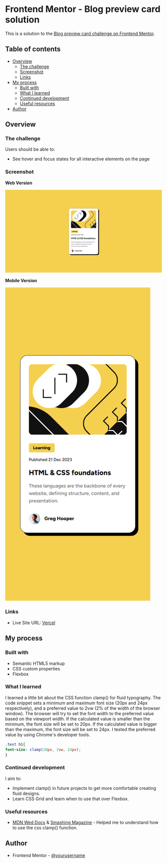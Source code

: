# Frontend Mentor - Blog preview card solution

This is a solution to the [Blog preview card challenge on Frontend Mentor](https://www.frontendmentor.io/challenges/blog-preview-card-ckPaj01IcS).

## Table of contents

- [Overview](#overview)
  - [The challenge](#the-challenge)
  - [Screenshot](#screenshot)
  - [Links](#links)
- [My process](#my-process)
  - [Built with](#built-with)
  - [What I learned](#what-i-learned)
  - [Continued development](#continued-development)
  - [Useful resources](#useful-resources)
- [Author](#author)


## Overview

### The challenge

Users should be able to:

- See hover and focus states for all interactive elements on the page

### Screenshot

**Web Version**

<img src="./assets/images/Screenshot%202025-01-15%20123304.png" alt="Web Version" width="800">




**Mobile Version**

![](./assets/images/Screenshot%202025-01-15%20123904_mobile.png)


### Links

- Live Site URL: [Vercel](https://blog-preview-card-6fnss7gcp-user2830581s-projects.vercel.app/)

## My process

### Built with

- Semantic HTML5 markup
- CSS custom properties
- Flexbox


### What I learned

I learned a little bit about the CSS function clamp() for fluid typography. The code snippet sets a minimum and maximum font size (20px and 24px respectively), and a preferred value to 2vw (2% of the width of the browser window). The browser will try to set the font width to the preferred value based on the viewport width. If the calculated value is smaller than the minimum, the font size will be set to 20px. If the calculated value is bigger than the maximum, the font size will be set to 24px. I tested the preferred value by using Chrome's developer tools.

```css
.text h1{
font-size: clamp(20px, 2vw, 24px);
}
```


### Continued development

I aim to:
- Implement clamp() in future projects to get more comfortable creating fluid designs.
- Learn CSS Grid and learn when to use that over Flexbox.


### Useful resources

- [MDN Wed Docs](https://developer.mozilla.org/en-US/docs/Web/CSS/clamp) & [Smashing Magazine](https://www.smashingmagazine.com/2022/01/modern-fluid-typography-css-clamp/) - Helped me to understand how to use the css clamp() function. 


## Author

- Frontend Mentor - [@yourusername](https://www.frontendmentor.io/profile/user2830581)